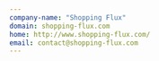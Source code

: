 ```yaml
---
company-name: "Shopping Flux"
domain: shopping-flux.com
home: http://www.shopping-flux.com/
email: contact@shopping-flux.com
---
```




